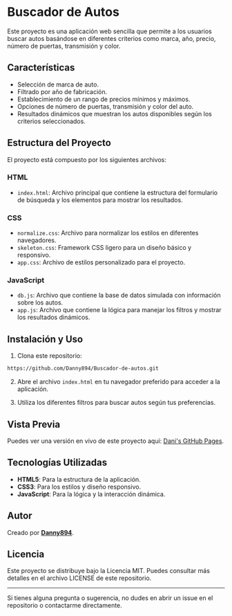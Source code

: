 # Buscador de Autos

Este proyecto es una aplicación web sencilla que permite a los usuarios buscar autos basándose en diferentes criterios como marca, año, precio, número de puertas, transmisión y color.

## Características

- Selección de marca de auto.
- Filtrado por año de fabricación.
- Establecimiento de un rango de precios mínimos y máximos.
- Opciones de número de puertas, transmisión y color del auto.
- Resultados dinámicos que muestran los autos disponibles según los criterios seleccionados.

## Estructura del Proyecto

El proyecto está compuesto por los siguientes archivos:

### HTML

- `index.html`: Archivo principal que contiene la estructura del formulario de búsqueda y los elementos para mostrar los resultados.

### CSS

- `normalize.css`: Archivo para normalizar los estilos en diferentes navegadores.
- `skeleton.css`: Framework CSS ligero para un diseño básico y responsivo.
- `app.css`: Archivo de estilos personalizado para el proyecto.

### JavaScript

- `db.js`: Archivo que contiene la base de datos simulada con información sobre los autos.
- `app.js`: Archivo que contiene la lógica para manejar los filtros y mostrar los resultados dinámicos.

## Instalación y Uso

1. Clona este repositorio:

```bash
https://github.com/Danny894/Buscador-de-autos.git
```

2. Abre el archivo `index.html` en tu navegador preferido para acceder a la aplicación.

3. Utiliza los diferentes filtros para buscar autos según tus preferencias.

## Vista Previa

Puedes ver una versión en vivo de este proyecto aquí:
[Dani's GitHub Pages](https://danny894.github.io/).

## Tecnologías Utilizadas

- **HTML5**: Para la estructura de la aplicación.
- **CSS3**: Para los estilos y diseño responsivo.
- **JavaScript**: Para la lógica y la interacción dinámica.

## Autor

Creado por **[Danny894](https://github.com/Danny894)**.

## Licencia

Este proyecto se distribuye bajo la Licencia MIT. Puedes consultar más detalles en el archivo LICENSE de este repositorio.

---

Si tienes alguna pregunta o sugerencia, no dudes en abrir un issue en el repositorio o contactarme directamente.
